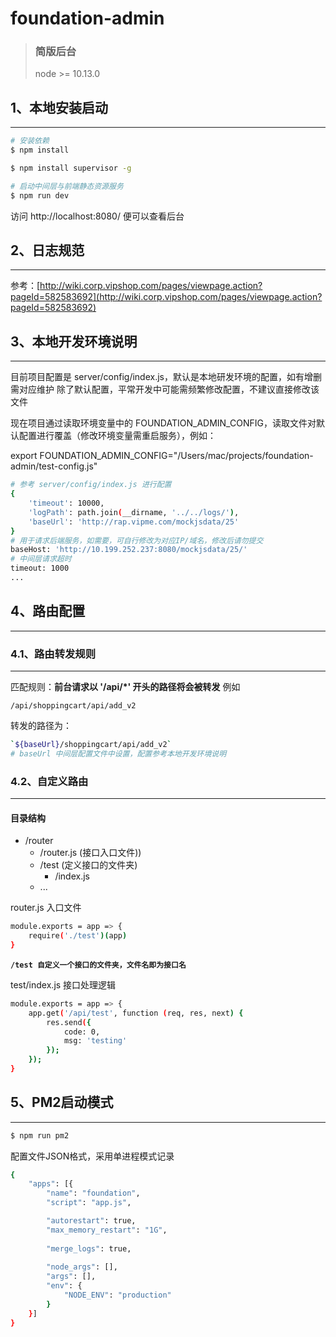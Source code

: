 # foundation-admin

> ### 简版后台
> node >= 10.13.0

## 1、本地安装启动
----
``` bash
# 安装依赖 
$ npm install

$ npm install supervisor -g

# 启动中间层与前端静态资源服务
$ npm run dev
```
访问 http://localhost:8080/ 便可以查看后台


## 2、日志规范
----
参考：[http://wiki.corp.vipshop.com/pages/viewpage.action?pageId=582583692](http://wiki.corp.vipshop.com/pages/viewpage.action?pageId=582583692) 

## 3、本地开发环境说明
----
目前项目配置是 server/config/index.js，默认是本地研发环境的配置，如有增删需对应维护
除了默认配置，平常开发中可能需频繁修改配置，不建议直接修改该文件

现在项目通过读取环境变量中的 FOUNDATION_ADMIN_CONFIG，读取文件对默认配置进行覆盖（修改环境变量需重启服务），例如：

export FOUNDATION_ADMIN_CONFIG="/Users/mac/projects/foundation-admin/test-config.js"
```bash
# 参考 server/config/index.js 进行配置
{
    'timeout': 10000,
	'logPath': path.join(__dirname, '../../logs/'),
	'baseUrl': 'http://rap.vipme.com/mockjsdata/25'
}
# 用于请求后端服务，如需要，可自行修改为对应IP/域名，修改后请勿提交
baseHost: 'http://10.199.252.237:8080/mockjsdata/25/'
# 中间层请求超时
timeout: 1000
...
```

## 4、路由配置
----
### 4.1、路由转发规则
----
匹配规则：**前台请求以 '/api/*' 开头的路径将会被转发** 例如

`/api/shoppingcart/api/add_v2`

转发的路径为：
```bash
`${baseUrl}/shoppingcart/api/add_v2`
# baseUrl 中间层配置文件中设置，配置参考本地开发环境说明
```
### 4.2、自定义路由
----
#### 目录结构
+ /router
    + /router.js (接口入口文件))
    + /test (定义接口的文件夹)
        + /index.js
    + ...

router.js 入口文件
```bash
module.exports = app => {
    require('./test')(app)
}
```

**`/test 自定义一个接口的文件夹，文件名即为接口名`**

test/index.js 接口处理逻辑
```bash
module.exports = app => {
    app.get('/api/test', function (req, res, next) {
        res.send({
            code: 0,
            msg: 'testing'
        });
    });
}
```

## 5、PM2启动模式
----
``` bash
$ npm run pm2
```
配置文件JSON格式，采用单进程模式记录
```bash
{
    "apps": [{
        "name": "foundation",
        "script": "app.js",

        "autorestart": true,
        "max_memory_restart": "1G",
        
        "merge_logs": true,
        
        "node_args": [],
        "args": [],
        "env": {
            "NODE_ENV": "production"
        }
    }]
}
```
